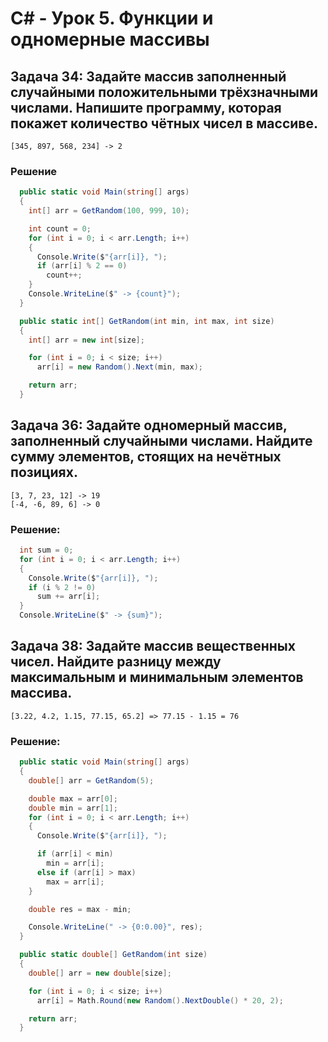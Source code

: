# C# - Урок 5. Функции и одномерные массивы

## Задача 34: Задайте массив заполненный случайными положительными трёхзначными числами. Напишите программу, которая покажет количество чётных чисел в массиве.

```
[345, 897, 568, 234] -> 2
```

### Решение

```c#
  public static void Main(string[] args)
  {
    int[] arr = GetRandom(100, 999, 10);

    int count = 0;
    for (int i = 0; i < arr.Length; i++)
    {
      Console.Write($"{arr[i]}, ");
      if (arr[i] % 2 == 0)
        count++;
    }
    Console.WriteLine($" -> {count}");
  }

  public static int[] GetRandom(int min, int max, int size)
  {
    int[] arr = new int[size];

    for (int i = 0; i < size; i++)
      arr[i] = new Random().Next(min, max);

    return arr;
  }
```

## Задача 36: Задайте одномерный массив, заполненный случайными числами. Найдите сумму элементов, стоящих на нечётных позициях.

```
[3, 7, 23, 12] -> 19
[-4, -6, 89, 6] -> 0
```

### Решение:

```c#
  int sum = 0;
  for (int i = 0; i < arr.Length; i++)
  {
    Console.Write($"{arr[i]}, ");
    if (i % 2 != 0)
      sum += arr[i];
  }
  Console.WriteLine($" -> {sum}");
```

## Задача 38: Задайте массив вещественных чисел. Найдите разницу между максимальным и минимальным элементов массива.

```
[3.22, 4.2, 1.15, 77.15, 65.2] => 77.15 - 1.15 = 76
```

### Решение:

```c#
  public static void Main(string[] args)
  {
    double[] arr = GetRandom(5);

    double max = arr[0];
    double min = arr[1];
    for (int i = 0; i < arr.Length; i++)
    {
      Console.Write($"{arr[i]}, ");

      if (arr[i] < min)
        min = arr[i];
      else if (arr[i] > max)
        max = arr[i];
    }

    double res = max - min;

    Console.WriteLine(" -> {0:0.00}", res);
  }

  public static double[] GetRandom(int size)
  {
    double[] arr = new double[size];

    for (int i = 0; i < size; i++)
      arr[i] = Math.Round(new Random().NextDouble() * 20, 2);

    return arr;
  }
```